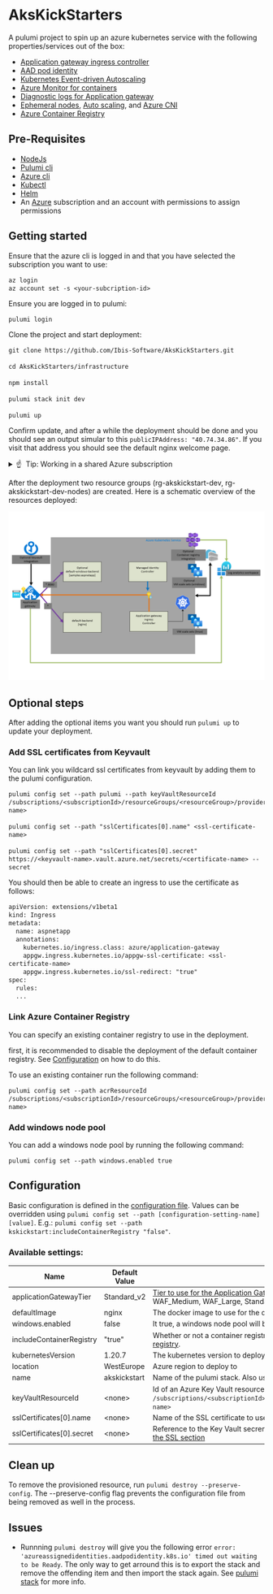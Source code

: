 # AksKickStarters
A pulumi project to spin up an azure kubernetes service with the following properties/services out of the box:
- [Application gateway ingress controller](https://docs.microsoft.com/en-us/azure/application-gateway/ingress-controller-overview)
- [AAD pod identity](https://github.com/Azure/aad-pod-identity)
- [Kubernetes Event-driven Autoscaling](https://keda.sh/)
- [Azure Monitor for containers](https://docs.microsoft.com/en-us/azure/azure-monitor/insights/container-insights-overview)
- [Diagnostic logs for Application gateway](https://docs.microsoft.com/en-us/azure/application-gateway/application-gateway-diagnostics)
- [Ephemeral nodes](https://docs.microsoft.com/en-us/azure/aks/cluster-configuration#ephemeral-os), [Auto scaling](https://docs.microsoft.com/en-us/azure/aks/cluster-autoscaler), and [Azure CNI](https://docs.microsoft.com/en-us/azure/aks/configure-azure-cni)
- [Azure Container Registry](https://azure.microsoft.com/en-us/services/container-registry/)

## Pre-Requisites
- [NodeJs](https://nodejs.org/en/)
- [Pulumi cli](https://www.pulumi.com/docs/get-started/azure/begin/)
- [Azure cli](https://docs.microsoft.com/en-us/cli/azure/install-azure-cli)
- [Kubectl](https://kubernetes.io/docs/tasks/tools/install-kubectl/)
- [Helm](https://helm.sh/docs/intro/install/)
- An [Azure](https://azure.microsoft.com/en-us/free/) subscription and an account with permissions to assign permissions

## Getting started
Ensure that the azure cli is logged in and that you have selected the subscription you want to use:
```
az login
az account set -s <your-subcription-id>
```

Ensure you are logged in to pulumi:

```
pulumi login
```
Clone the project and start deployment:

```
git clone https://github.com/Ibis-Software/AksKickStarters.git

cd AksKickStarters/infrastructure

npm install

pulumi stack init dev

pulumi up 
```
Confirm update, and after a while the deployment should be done and you should see an output simular to this `publicIPAddress: "40.74.34.86"`.
If you visit that address you should see the default nginx welcome page.

<!-- markdownlint-disable MD033 -->
<p>
<details>
  <summary>&#x261d; &#xfe0f; Tip: Working in a shared Azure subscription</summary>
<ul>  
  <p>If you are working in a shared Azure subscription you can override the default resource group name to cater for individual resource group names. See section <a href="#Configuration">Configuration</a> in this document.</p><p>The resource group name is controlled with the <a href="https://github.com/Ibis-Software/AksKickStarters/blob/master/infrastructure/Pulumi.dev.yaml#L7">akskickstart:name</a> setting<p>
</ul>
</details>
</p>
<!-- markdownlint-enable MD033 -->

After the deployment two resource groups (rg-akskickstart-dev, rg-akskickstart-dev-nodes) are created. Here is a schematic overview of the resources deployed:

![architecture drawing](./images/akskickstarter.PNG)

## Optional steps 
After adding the optional items you want you should run `pulumi up` to update your deployment. 

### Add SSL certificates from Keyvault
You can link you wildcard ssl certificates from keyvault by adding them to the pulumi configuration.   
```
pulumi config set --path pulumi --path keyVaultResourceId /subscriptions/<subscriptionId>/resourceGroups/<resourceGroup>/providers/Microsoft.KeyVault/vaults/<keyvault-name>

pulumi config set --path "sslCertificates[0].name" <ssl-certificate-name>

pulumi config set --path "sslCertificates[0].secret" https://<keyvault-name>.vault.azure.net/secrets/<certificate-name> --secret
```

You should then be able to create an ingress to use the certificate as follows:
```
apiVersion: extensions/v1beta1
kind: Ingress
metadata:
  name: aspnetapp
  annotations:
    kubernetes.io/ingress.class: azure/application-gateway
    appgw.ingress.kubernetes.io/appgw-ssl-certificate: <ssl-certificate-name>
    appgw.ingress.kubernetes.io/ssl-redirect: "true"
spec:
  rules:
  ...
```

### Link Azure Container Registry
You can specify an existing container registry to use in the deployment.

first, it is recommended to disable the deployment of the default container registry. See [Configuration](#Configuration) on how to do this.

 To use an existing container run the following command:
```
pulumi config set --path acrResourceId /subscriptions/<subscriptionId>/resourceGroups/<resourceGroup>/providers/Microsoft.ContainerRegistry/registries/<registry-name>
```

### Add windows node pool
You can add a windows node pool by running the following command:

```
pulumi config set --path windows.enabled true
```

## Configuration

Basic configuration is defined in the [configuration file](infrastructure/Pulumi.dev.yaml). Values can be overridden using `pulumi config set --path [configuration-setting-name] [value]`. E.g.: `pulumi config set --path kskickstart:includeContainerRegistry "false"`.

### Available settings:
| Name  |Default Value   |Description   |
|---|---|---|
|applicationGatewayTier   |Standard_v2   |[Tier to use for the Application Gateway](https://azure.microsoft.com/en-us/pricing/details/application-gateway/). Accepted values: Standard_Small, Standard_Medium, Standard_Large, WAF_Medium, WAF_Large, Standard_v2, WAF_v2   |
|defaultImage   |nginx   |The docker image to use for the demo pod   |
|windows.enabled   |false   |It true, a windows node pool will be provisioned as well   |
|includeContainerRegistry   |"true"   |Whether or not a container registry should be provisioned during the deployment. Set this to false to [attach an existing registry](#Link-Azure-Container-Registry).   |
|kubernetesVersion   | 1.20.7   |The kubernetes version to deploy   |
|location   | WestEurope   |Azure region to deploy to |
|name   | akskickstart   |Name of the pulumi stack. Also used in the name of the Azure resource group |
|keyVaultResourceId   |\<none>     |Id of an Azure Key Vault resource. E.g.: `/subscriptions/<subscriptionId>/resourceGroups/<resourceGroup>/providers/Microsoft.KeyVault/vaults/<keyvault-name>`|
|sslCertificates[0].name   |\<none>     |Name of the SSL certificate to use. See [the SSL section](#Add-SSL-certificates-from-Keyvault)|
|sslCertificates[0].secret   |\<none>     |Reference to the Key Vault secrert, E.g.: `https://<keyvault-name>.vault.azure.net/secrets/<certificate-name>`. See [the SSL section](#Add-SSL-certificates-from-Keyvault)|

## Clean up

To remove the provisioned resource, run `pulumi destroy --preserve-config`. The --preserve-config flag prevents the configuration file from being removed as well in the process.

## Issues

- Runnning `pulumi destroy` will give you the following error  `error: 'azureassignedidentities.aadpodidentity.k8s.io' timed out waiting to be Ready`. The only way to get arround this is to export the stack and remove the offending item and then import the stack again. See [pulumi stack](https://www.pulumi.com/docs/reference/cli/pulumi_stack/) for more info.
